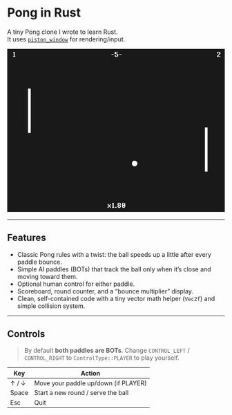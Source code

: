 # Pong in Rust

A tiny Pong clone I wrote to learn Rust.  
It uses [`piston_window`](https://crates.io/crates/piston_window) for rendering/input.

<img src="assets/game.png" alt="image" width="600"/>

---

## Features

- Classic Pong rules with a twist: the ball speeds up a little after every paddle bounce.
- Simple AI paddles (BOTs) that track the ball only when it’s close and moving toward them.
- Optional human control for either paddle.
- Scoreboard, round counter, and a “bounce multiplier” display.
- Clean, self-contained code with a tiny vector math helper (`Vec2f`) and simple collision system.

---

## Controls

> By default **both paddles are BOTs**. Change `CONTROL_LEFT` / `CONTROL_RIGHT` to `ControlType::PLAYER` to play yourself.

| Key       | Action                                  |
|-----------|-----------------------------------------|
| ↑ / ↓     | Move your paddle up/down (if PLAYER)    |
| Space     | Start a new round / serve the ball      |
| Esc       | Quit                                    |